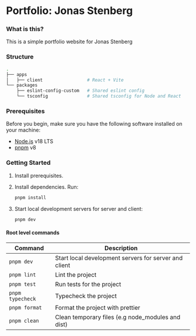 # Portfolio: Jonas Stenberg

### What is this?

This is a simple portfolio website for Jonas Stenberg

### Structure

```bash
.
├── apps
│   ├── client                 # React + Vite
└── packages
    ├── eslint-config-custom   # Shared eslint config
    └── tsconfig               # Shared tsconfig for Node and React
```

### Prerequisites

Before you begin, make sure you have the following software installed on your machine:

- [Node.js](https://nodejs.org/) v18 LTS
- [pnpm](https://pnpm.io/) v8

### Getting Started

1. Install prerequisites.

2. Install dependencies. Run:

   ```sh
   pnpm install
   ```

3. Start local development servers for server and client:

   ```sh
   pnpm dev
   ```

#### Root level commands

| Command          | Description                                           |
| ---------------- | ----------------------------------------------------- |
| `pnpm dev`       | Start local development servers for server and client |
| `pnpm lint`      | Lint the project                                      |
| `pnpm test`      | Run tests for the project                             |
| `pnpm typecheck` | Typecheck the project                                 |
| `pnpm format`    | Format the project with prettier                      |
| `pnpm clean`     | Clean temporary files (e.g node_modules and dist)     |
